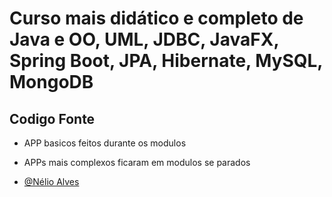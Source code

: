 #  Curso mais didático e completo de Java e OO, UML, JDBC, JavaFX, Spring Boot, JPA, Hibernate, MySQL, MongoDB 
 
  
  
  
 ## Codigo Fonte
 - APP basicos feitos durante os modulos
 - APPs mais complexos ficaram em modulos se parados
   
    
    
- [@Nélio Alves](https://www.udemy.com/user/nelio-alves/)
